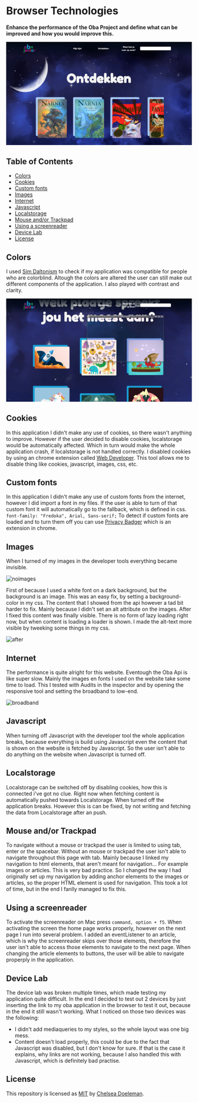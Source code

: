 # Browser Technologies

**Enhance the performance of the Oba Project and define what can be improved and how you would improve this.**

![The Application](./docs/discover.png)

## Table of Contents
* [Colors](#Colors)
* [Cookies](#Cookies)
* [Custom fonts](#Custom-fonts)
* [Images](#Images)  
* [Internet](#Internet)
* [Javascript](#Javascript)
* [Localstorage](#Localstorage)
* [Mouse and/or Trackpad](#Mouse-and/or-Trackpad)
* [Using a screenreader](#Using-a-screenreader)
* [Device Lab](#Device-lab)
* [License](#License)

## Colors

I used [Sim Daltonism](https://michelf.ca/projects/sim-daltonism/) to check if my application was compatible for people who are colorblind. Altough the colors are altered the user can still make out different components of the application. I also played with contrast and clarity.

![colorblind](./docs/colorblind.png)

## Cookies

In this application I didn't make any use of cookies, so there wasn't anything to improve. However if the user decided to disable cookies, localstorage would be automatically affected. Which in turn would make the whole application crash, if localstorage is not handled correctly. I disabled cookies by using an chrome extension called [Web Developer](https://chrome.google.com/webstore/detail/web-developer/bfbameneiokkgbdmiekhjnmfkcnldhhm?hl=nl). This tool allows me to disable thing like cookies, javascript, images, css, etc.


## Custom fonts

In this application I didn't make any use of custom fonts from the internet, however I did import a font in my files. If the user is able to turn of that custom font it will automatically go to the fallback, which is defined in css. 
```font-family: "Fredoka", Arial, Sans-serif;``` To detect if custom fonts are loaded and to turn them off you can use [Privacy Badger](https://chrome.google.com/webstore/detail/privacy-badger/pkehgijcmpdhfbdbbnkijodmdjhbjlgp?hl=nl) which is an extension in chrome.

## Images

When I turned of my images in the developer tools everything became invisible. 

![noimages](./docs/noimages.png)

First of because I used a white font on a dark background, but the background is an image. This was an easy fix, by setting a background-color in my css. The content that I showed from the api however a tad bit harder to fix. Mainly because I didn't set an alt attribute on the images. After I fixed this content was finally visible. There is no form of lazy loading right now, but when content is loading a loader is shown. I made the alt-text more visible by tweeking some things in my css.

![after](./docs/after.png)


## Internet

The performance is quite alright for this website. Eventough the Oba Api is like super slow. Mainly the images en fonts I used on the website take some time to load. This I tested with Audits in the inspector and by opening the responsive tool and setting the broadband to low-end.

![broadband](./docs/broadband.png)


## Javascript

When turning off Javascript with the developer tool the whole application breaks, because everything is build using Javascript even the content that is shown on the website is fetched by Javascript. So the user isn't able to do anything on the website when Javascript is turned off.

## Localstorage

Localstorage can be switched off by disabling cookies, how this is connected i've got no clue.
Right now when fetching content is automatically pushed towards Localstorage. When turned off the application breaks. However this is can be fixed, by not writing and fetching the data from Localstorage after an push.


## Mouse and/or Trackpad

To navigate without a mouse or trackpad the user is limited to using tab, enter or the spacebar.
Without an mouse or trackpad the user isn't able to navigate throughout this page with tab. Mainly because I linked my navigation to html elements, that aren't meant for navigation... For example images or articles. This is very bad practice. So I changed the way I had originally set up my navigation by adding anchor elements to the images or articles, so the proper HTML element is used for navigation. This took a lot of time, but in the end I fanlly managed to fix this. 


## Using a screenreader

To activate the screenreader on Mac press ```command, option + f5```. When activating the screen the home page works properly, however on the next page I run into several problem. I added an eventListener to an article, which is why the screenreader skips over those elements, therefore the user isn't able to access those elements to navigate to the next page. When changing the article elements to buttons, the user will be able to navigate properply in the application.


## Device Lab

The device lab was broken multiple times, which made testing my application quite difficult. In the end I decided to test out 2 devices by just inserting the link to my oba application in the browser to test it out, because in the end it still wasn't working. What I noticed on those two devices was the following:

*   I didn't add mediaqueries to my styles, so the whole layout was one big mess.
*   Content doesn't load properly, this could be due to the fact that Javascript was disabled, but I don't know for sure. If that is the case it explains, why links are not working, because I also handled this with Javascript, which is definitely bad practise.


## License
This repository is licensed as [MIT](LICENSE) by [Chelsea Doeleman](https://github.com/chelseadoeleman).

